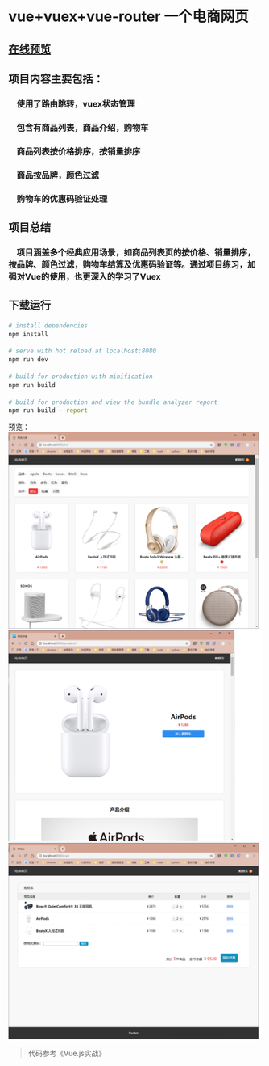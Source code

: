 # vue+vuex+vue-router 一个电商网页
## [在线预览](https://zhouyijieqm.github.io/shoppingDeom/)
## 项目内容主要包括：
### &ensp;&ensp;使用了路由跳转，vuex状态管理  
### &ensp;&ensp;包含有商品列表，商品介绍，购物车
### &ensp;&ensp;商品列表按价格排序，按销量排序   
### &ensp;&ensp;商品按品牌，颜色过滤   
### &ensp;&ensp;购物车的优惠码验证处理 

## 项目总结
### &ensp;&ensp;项目涵盖多个经典应用场景，如商品列表页的按价格、销量排序，按品牌、颜色过滤，购物车结算及优惠码验证等。通过项目练习，加强对Vue的使用，也更深入的学习了Vuex

## 下载运行
``` bash
# install dependencies
npm install

# serve with hot reload at localhost:8080
npm run dev

# build for production with minification
npm run build

# build for production and view the bundle analyzer report
npm run build --report
```

预览：  
![运行后](https://github.com/ZHOUYIJIEQM/shopping/blob/master/preview/prev.png)  
![运行后](https://github.com/ZHOUYIJIEQM/shopping/blob/master/preview/prev2.png)  
![运行后](https://github.com/ZHOUYIJIEQM/shopping/blob/master/preview/prev1.png)  

> 代码参考《Vue.js实战》
